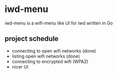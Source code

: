 # iwd-menu
iwd-menu is a wifi-menu like UI for iwd written in Go

## project schedule

- connecting to open wifi networks (done)
- listing open wifi networks (done)
- connecting to encrypted wifi (WPA2)
- nicer UI
